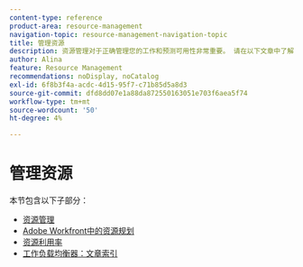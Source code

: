 ```yaml
---
content-type: reference
product-area: resource-management
navigation-topic: resource-management-navigation-topic
title: 管理资源
description: 资源管理对于正确管理您的工作和预测可用性非常重要。 请在以下文章中了解如何规划和安排您的工作资源。
author: Alina
feature: Resource Management
recommendations: noDisplay, noCatalog
exl-id: 6f8b3f4a-acdc-4d15-95f7-c71b85d5a8d3
source-git-commit: dfd8dd07e1a88da872550163051e703f6aea5f74
workflow-type: tm+mt
source-wordcount: '50'
ht-degree: 4%

---
```


# 管理资源

本节包含以下子部分：

* [资源管理](../resource-mgmt/resource-mgmt-overview/resource-management-overview.md)
* [Adobe Workfront中的资源规划](../resource-mgmt/resource-planning/resource-planning-overview.md)
* [资源利用率](../resource-mgmt/resource-utilization/resource-utilization.md)
* [工作负载均衡器：文章索引](../resource-mgmt/workload-balancer/workload-balancer.md)
